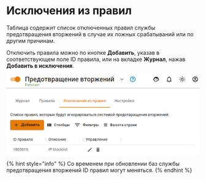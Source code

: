 # Исключения из правил

Таблица содержит список отключенных правил службы предотвращения вторжений в случае их ложных срабатываний или по другим причинам.

Отключить правила можно по кнопке **Добавить**, указав в соответствующем поле ID правила, или на вкладке **Журнал**, нажав **Добавить в исключения**. 

![](/.gitbook/assets/ips.png)

{% hint style="info" %}
Со временем при обновлении баз службы предотвращения вторжений ID правил могут меняться.
{% endhint %}